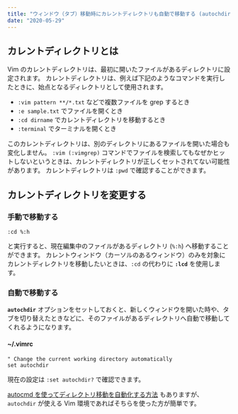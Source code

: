 ```yaml
---
title: "ウィンドウ（タブ）移動時にカレントディレクトリも自動で移動する (autochdir)"
date: "2020-05-29"
---
```


カレントディレクトリとは
----

Vim のカレントディレクトリは、最初に開いたファイルがあるディレクトリに設定されます。
カレントディレクトリは、例えば下記のようなコマンドを実行したときに、始点となるディレクトリとして使用されます。

- `:vim pattern **/*.txt` などで複数ファイルを grep するとき
- `:e sample.txt` でファイルを開くとき
- `:cd dirname` でカレントディレクトリを移動するとき
- `:terminal` でターミナルを開くとき

このカレントディレクトリは、別のディレクトリにあるファイルを開いた場合も変化しません。
`:vim (:vimgrep)` コマンドでファイルを検索してもなぜかヒットしないというときは、カレントディレクトリが正しくセットされてない可能性があります。
カレントディレクトリは `:pwd` で確認することができます。


カレントディレクトリを変更する
----

### 手動で移動する

```
:cd %:h
```

と実行すると、現在編集中のファイルがあるディレクトリ (`%:h`) へ移動することができます。
カレントウィンドウ（カーソルのあるウィンドウ）のみを対象にカレントディレクトリを移動したいときは、`:cd` の代わりに __`:lcd`__ を使用します。

### 自動で移動する

__`autochdir`__ オプションをセットしておくと、新しくウィンドウを開いた時や、タブを切り替えたときなどに、そのファイルがあるディレクトリへ自動で移動してくれるようになります。

#### ~/.vimrc

```vim
" Change the current working directory automatically
set autochdir
```

現在の設定は `:set autochdir?` で確認できます。

[autocmd を使ってディレクトリ移動を自動化する方法](./autocmd-cd.html) もありますが、`autochdir` が使える Vim 環境であればそちらを使った方が簡単です。

